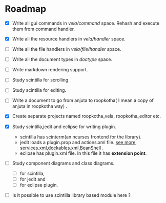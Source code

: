 Roadmap
========

- [x] Write all gui commands in _vela/command_ space. Rehash and execute them from command handler.
- [x] Write all the resource handlers in _vela/handler_ space.
- [ ] Write all the file handlers in _vela/file/handler_ space.
- [ ] Write all the document types in _doctype_ space.
- [ ] Write markdown rendering support.
- [ ] Study scintilla for scrolling.
- [ ] Study scintilla for editing.
- [ ] Write a document to go from anjuta to roopkotha( I mean a copy of anjuta in roopkotha way) .
- [x] Create separate projects named roopkotha_vela, roopkotha_editor etc. 
- [x] Study scintilla,jedit and eclipse for writing plugin.
	- scintilla has scinterm(an ncurses frontend for the library).
	- jedit loads a plugin.prop and actions.xml file. [see more](http://www.jedit.org/users-guide/plugin-implement-quicknotepadplugin.html), [services.xml](http://www.jedit.org/users-guide/plugin-implement-services.html),[dockables.xml](http://www.jedit.org/users-guide/plugin-implement-dockables.html),[BeanShell](http://www.jedit.org/users-guide/plugin-debugging.html) . 
	- eclipse has plugin.xml file. In this file it has **extension point**.
- [ ] Study component diagrams and class diagrams.
	- [ ] for scintilla,
	- [ ] for jedit and
	- [ ] for eclipse plugin.
- [ ] Is it possible to use scintilla library based module here ?


